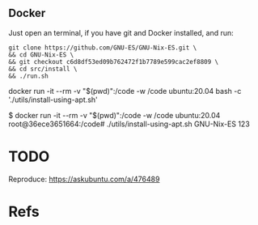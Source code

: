 


## Docker

Just open an terminal, if you have git and Docker installed, and run:

```
git clone https://github.com/GNU-ES/GNU-Nix-ES.git \
&& cd GNU-Nix-ES \
&& git checkout c6d8df53ed09b762472f1b7789e599cac2ef8809 \
&& cd src/install \
&& ./run.sh
```



docker run -it --rm -v "$(pwd)":/code -w /code ubuntu:20.04 bash -c './utils/install-using-apt.sh'

$ docker run -it --rm -v "$(pwd)":/code -w /code ubuntu:20.04
root@36ece3651664:/code# ./utils/install-using-apt.sh GNU-Nix-ES 123


# TODO

Reproduce:
https://askubuntu.com/a/476489



# Refs


